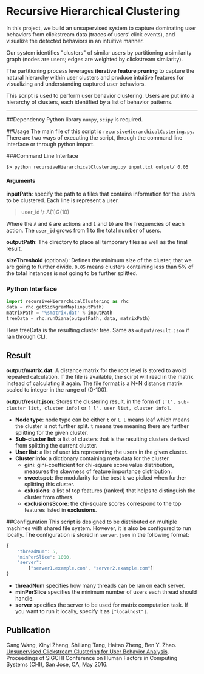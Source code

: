 # Recursive Hierarchical Clustering
In this project, we build an unsupervised system to capture dominating user behaviors from clickstream data (traces of users’ click events), and visualize the detected behaviors in an intuitive manner. 

Our system identifies "clusters" of similar users by partitioning a similarity graph (nodes are users; edges are weighted by clickstream similarity). 

The partitioning process leverages **iterative feature pruning** to capture the natural hierarchy within user clusters and produce intuitive features for visualizing and understanding captured user behaviors.

This script is used to perform user behavior clustering. Users are put into a hierarchy of clusters, each identified by a list of behavior patterns.

---

##Dependency
Python library `numpy`, `scipy` is required.

##Usage
The main file of this script is `recursiveHierarchicalCustering.py`. 
There are two ways of executing the script, through the command line interface or through python import.

###Command Line Interface

```
$> python recursiveHierarchicalClustering.py input.txt output/ 0.05
```

#### Arguments
**inputPath**: specify the path to a files that contains information for the users to be clustered. Each line is represent a user.
> user_id \t A(1)G(10)

Where the `A` and `G` are actions and `1` and `10` are the frequencies of each action. The `user_id` grows from 1 to the total number of users.

**outputPath**: The directory to place all temporary files as well as the final result.

**sizeThreshold** (optional): Defines the minimum size of the cluster, that we are going to further divide.
`0.05` means clusters containing less than 5% of the total instances is not going to be further splitted.


### Python Interface
```python
import recursiveHierarchicalClustering as rhc
data = rhc.getSidNgramMap(inputPath)
matrixPath = '%smatrix.dat' % inputPath
treeData = rhc.runDiana(outputPath, data, matrixPath)
```

Here treeData is the resulting cluster tree. Same as `output/result.json` if ran through CLI.

## Result
**output/matrix.dat**: A distance matrix for the root level is stored to avoid repeated calculation. If the file is available, the scirpt will read in the matrix instead of calculating it again. The file format is a N*N distance matrix scaled to integer in the range of (0-100).

**output/result.json**: Stores the clustering result, in the form of `['t', sub-cluster list, cluster info]` or `['l', user list, cluster info]`.

* **Node type**: node type can be either `t` or `l`. `l` means leaf which means the cluster is not further split. `t` means tree meaning there are further splitting for the given cluster.
* **Sub-cluster list**: a list of clusters that is the resulting clusters derived from splitting the current cluster.
* **User list**: a list of user ids representing the users in the given cluster.
* **Cluster info**: a dictionary containing meta data for the cluster.
	* **gini**: gini-coefficient for chi-square score value distribution, measures the skewness of feature importance distribution.
	* **sweetspot**: the modularity for the best `k` we picked when further splitting this cluster.
	* **exlusions**: a list of top features (ranked) that helps to distinguish the cluster from others.
	* **exclusionsScore**: the chi-square scores correspond to the top features listed in **exclusions**.
	
##Configuration
This script is designed to be distributed on multiple machines with shared file system. However, it is also be configured to run locally.
The configuration is stored in `server.json` in the following format:
```javascript
{
	"threadNum": 5,
	"minPerSlice": 1000,
	"server":
		["server1.example.com", "server2.example.com"]
}	
```

* **threadNum** specifies how many threads can be ran on each server.
* **minPerSlice** specifies the minimum number of users each thread should handle.
* **server** specifies the server to be used for matrix computation task. If you want to run it locally, specify it as `["localhost"]`.


## Publication
Gang Wang, Xinyi Zhang, Shiliang Tang, Haitao Zheng, Ben Y. Zhao. 
[Unsupervised Clickstream Clustering for User Behavior Analysis](http://www.cs.ucsb.edu/~ravenben/publications/pdf/clickstream-chi16.pdf).
Proceedings of SIGCHI Conference on Human Factors in Computing Systems (CHI), San Jose, CA, May 2016. 